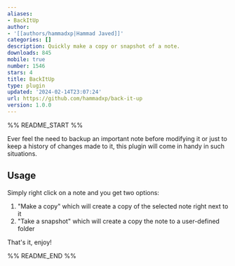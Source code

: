 ```yaml
---
aliases:
- BackItUp
author:
- '[[authors/hammadxp|Hammad Javed]]'
categories: []
description: Quickly make a copy or snapshot of a note.
downloads: 845
mobile: true
number: 1546
stars: 4
title: BackItUp
type: plugin
updated: '2024-02-14T23:07:24'
url: https://github.com/hammadxp/back-it-up
version: 1.0.0
---
```


%% README_START %%

Ever feel the need to backup an important note before modifying it or just to keep a history of changes made to it, this plugin will come in handy in such situations.

## Usage

Simply right click on a note and you get two options:

1. "Make a copy" which will create a copy of the selected note right next to it
2. "Take a snapshot" which will create a copy the note to a user-defined folder

That's it, enjoy!


%% README_END %%